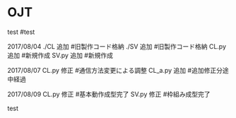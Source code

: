 # OJT

test
#test

2017/08/04
./CL	追加	#旧製作コード格納
./SV	追加	#旧製作コード格納
CL.py	追加	#新規作成
SV.py	追加	#新規作成

2017/08/07
CL.py	修正	#通信方法変更による調整
CL_a.py	追加	#追加修正分途中経過

2017/08/09
CL.py	修正	#基本動作成型完了
SV.py	修正	#枠組み成型完了

test
